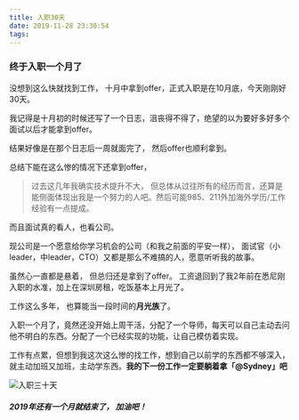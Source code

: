```yaml
---
title: 入职30天
date: 2019-11-28 23:30:54
tags:
---
```


### 终于入职一个月了

没想到这么快就找到工作， 十月中拿到offer，正式入职是在10月底，今天刚刚好30天。

我记得是十月初的时候还写了一个日志，沮丧得不得了，绝望的以为要好多好多个面试以后才能拿到offer。

结果好像是在那个日志后一周就面完了， 然后offer也顺利拿到。

总结下能在这么惨的情况下还拿到offer，

> 过去这几年我确实技术提升不大， 但总体从过往所有的经历而言，还算是能侧面体现出我是一个努力的人吧。然后可能985、211外加海外学历/工作经验有一点提成。 

而且面试真的看人，也看公司。 

现公司是一个愿意给你学习机会的公司（和我之前面的平安一样）， 面试官（小leader，中leader，CTO）又都是那么不难搞的人，愿意听听我的故事。

虽然心一直都是悬着， 但总归还是拿到了offer。 工资退回到了我2年前在悉尼刚入职的水准，加上在深圳房租，吃饭基本上月光了。

工作这么多年， 也算能当一段时间的**月光族**了。

入职一个月了，竟然还没开始上周干活，分配了一个导师，每天可以自己主动去问他不明白的东西。分配了一个已经实现的功能，让自己模仿着实现。

工作有点累，但想到我这次这么惨的找工作，想到自己以前学的东西都不够深入，就主动加班又加班，主动学东西。**我的下一份工作一定要躺着拿「@Sydney」吧**



![入职三十天](https://raw.githubusercontent.com/wangtoday/Picturebed/master/51574953932_.pic_hd.jpg)



##### **2019年还有一个月就结束了， 加油吧！**








